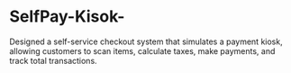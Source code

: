 # SelfPay-Kisok-
Designed a self-service checkout system that simulates a payment kiosk, allowing customers to scan items, calculate taxes, make payments, and track total transactions. 
